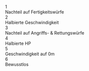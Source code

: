 <div class="h-full w-full flex flex-col text-2xl gap-3">
    <div class="flex w-full gap-4 grow">
        <div class="flex items-center justify-center p-4 w-16 rounded-full bg-french-900 text-french-100">1</div>
        <span class="flex items-center justify-start grow">Nachteil auf Fertigkeitswürfe</span>
    </div>
    <div class="flex w-full gap-4 grow">
        <div class="flex items-center justify-center p-4 w-16 rounded-full bg-french-900 text-french-100">2</div>
        <span class="flex items-center justify-start grow">Halbierte Geschwindigkeit</span>
    </div>
    <div class="flex w-full gap-4 grow">
        <div class="flex items-center justify-center p-4 w-16 rounded-full bg-french-900 text-french-100">3</div>
        <span class="flex items-center justify-start grow">Nachteil auf Angriffs- & Rettungswürfe</span>
    </div>
    <div class="flex w-full gap-4 grow">
        <div class="flex items-center justify-center p-4 w-16 rounded-full bg-french-900 text-french-100">4</div>
        <span class="flex items-center justify-start grow">Halbierte HP</span>
    </div>
    <div class="flex w-full gap-4 grow">
        <div class="flex items-center justify-center p-4 w-16 rounded-full bg-french-900 text-french-100">5</div>
        <span class="flex items-center justify-start grow">Geschwindigkeit auf 0m</span>
    </div>
    <div class="flex w-full gap-4 grow">
        <div class="flex items-center justify-center p-4 w-16 rounded-full bg-french-900 text-french-100">6</div>
        <span class="flex items-center justify-start grow">Bewusstlos</span>
    </div>
</div>

